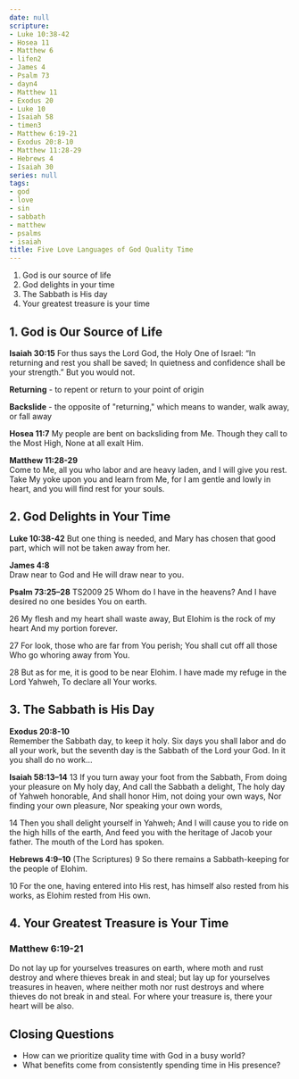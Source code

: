 ```yaml
---
date: null
scripture:
- Luke 10:38-42
- Hosea 11
- Matthew 6
- lifen2
- James 4
- Psalm 73
- dayn4
- Matthew 11
- Exodus 20
- Luke 10
- Isaiah 58
- timen3
- Matthew 6:19-21
- Exodus 20:8-10
- Matthew 11:28-29
- Hebrews 4
- Isaiah 30
series: null
tags:
- god
- love
- sin
- sabbath
- matthew
- psalms
- isaiah
title: Five Love Languages of God Quality Time
---
```





1. God is our source of life
2. God delights in your time
3. The Sabbath is His day
4. Your greatest treasure is your time

## 1. God is Our Source of Life

**Isaiah 30:15**
For thus says the Lord God, the Holy One of Israel: “In returning and rest you shall be saved; In quietness and confidence shall be your strength.” But you would not.

**Returning** - to repent or return to your point of origin

**Backslide** - the opposite of "returning," which means to wander, walk away, or fall away

**Hosea 11:7**
My people are bent on backsliding from Me. Though they call to the Most High, None at all exalt Him.

**Matthew 11:28-29**  
Come to Me, all you who labor and are heavy laden, and I will give you rest. Take My yoke upon you and learn from Me, for I am gentle and lowly in heart, and you will find rest for your souls.

## 2. God Delights in Your Time

**Luke 10:38-42**
But one thing is needed, and Mary has chosen that good part, which will not be taken away from her.

**James 4:8**  
Draw near to God and He will draw near to you.

**Psalm 73:25–28** TS2009
25 Whom do I have in the heavens? And I have desired no one besides You on earth. 

26 My flesh and my heart shall waste away, But Elohim is the rock of my heart And my portion forever. 

27 For look, those who are far from You perish; You shall cut off all those Who go whoring away from You. 

28 But as for me, it is good to be near Elohim. I have made my refuge in the Lord Yahweh, To declare all Your works.

## 3. The Sabbath is His Day

**Exodus 20:8-10**  
Remember the Sabbath day, to keep it holy. Six days you shall labor and do all your work, but the seventh day is the Sabbath of the Lord your God. In it you shall do no work…

**Isaiah 58:13–14**
13 If you turn away your foot from the Sabbath, From doing your pleasure on My holy day, And call the Sabbath a delight, The holy day of Yahweh honorable, And shall honor Him, not doing your own ways, Nor finding your own pleasure, Nor speaking your own words, 

14 Then you shall delight yourself in Yahweh; And I will cause you to ride on the high hills of the earth, And feed you with the heritage of Jacob your father. The mouth of the Lord has spoken.

**Hebrews 4:9–10** (The Scriptures)
9 So there remains a Sabbath-keeping for the people of Elohim. 

10 For the one, having entered into His rest, has himself also rested from his works, as Elohim rested from His own.

## 4. Your Greatest Treasure is Your Time

### **Matthew 6:19-21**
Do not lay up for yourselves treasures on earth, where moth and rust destroy and where thieves break in and steal; but lay up for yourselves treasures in heaven, where neither moth nor rust destroys and where thieves do not break in and steal. For where your treasure is, there your heart will be also.

## Closing Questions

- How can we prioritize quality time with God in a busy world? 
- What benefits come from consistently spending time in His presence?